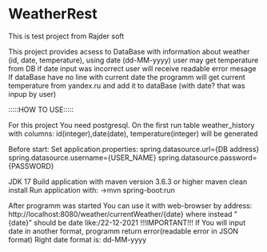 # WeatherRest
This is test project from Rajder soft

This project provides acsess to DataBase with information about weather (id, date, temperature), 
using date (dd-MM-yyyy) user may get temperature from DB
if date input was incorrect user will receive readable error mesage
If dataBase have no line with current date the programm will get current temperature from yandex.ru and add it to dataBase (with date? that was inpup by user)


:::::HOW TO USE:::::

For this project You need postgresql. On the first run table weather_history with columns: id(integer),date(date), temperature(integer) will be generated

Before start:
Set application.properties:
spring.datasource.url={DB address}
spring.datasource.username={USER_NAME}
spring.datasource.password={PASSWORD}

JDK 17
Build application with maven version 3.6.3 or higher maven clean install
Run application with:
    ->mvn spring-boot:run

After programm was started You can use it with web-browser by address:
              http://localhost:8080/weather/currentWeather/{date}
              where instead "{date}" should be date like:/22-12-2021
              !!!IMPORTANT!!!
If You will input date in another format, programm return error(readable error in JSON format)
Right date format is: dd-MM-yyyy
              

